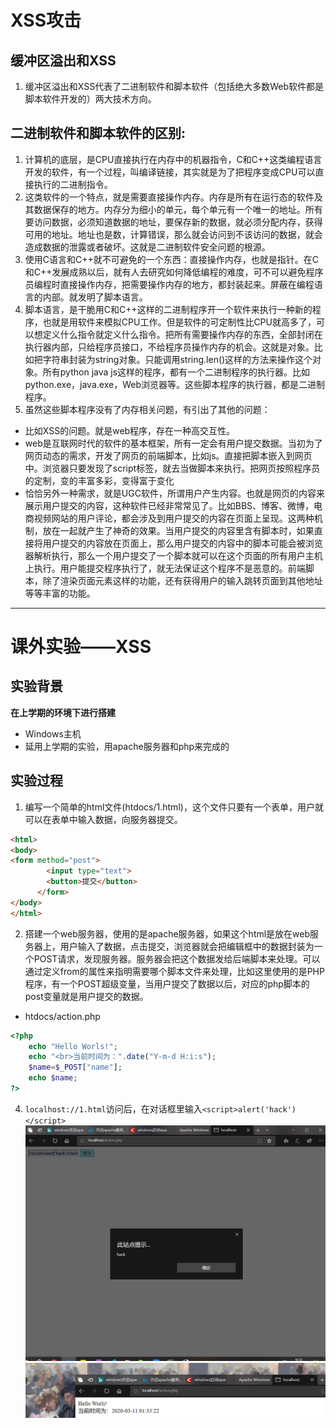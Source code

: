 # XSS攻击
## 缓冲区溢出和XSS
1. 缓冲区溢出和XSS代表了二进制软件和脚本软件（包括绝大多数Web软件都是脚本软件开发的）两大技术方向。
## 二进制软件和脚本软件的区别:
1. 计算机的底层，是CPU直接执行在内存中的机器指令，C和C++这类编程语言开发的软件，有一个过程，叫编译链接，其实就是为了把程序变成CPU可以直接执行的二进制指令。
2. 这类软件的一个特点，就是需要直接操作内存。内存是所有在运行态的软件及其数据保存的地方。内存分为细小的单元，每个单元有一个唯一的地址。所有要访问数据，必须知道数据的地址，要保存新的数据，就必须分配内存，获得可用的地址。地址也是数，计算错误，那么就会访问到不该访问的数据，就会造成数据的泄露或者破坏。这就是二进制软件安全问题的根源。
3. 使用C语言和C++就不可避免的一个东西：直接操作内存，也就是指针。在C和C++发展成熟以后，就有人去研究如何降低编程的难度，可不可以避免程序员编程时直接操作内存，把需要操作内存的地方，都封装起来。屏蔽在编程语言的内部。就发明了脚本语言。
4. 脚本语言，是干脆用C和C++这样的二进制程序开一个软件来执行一种新的程序，也就是用软件来模拟CPU工作。但是软件的可定制性比CPU就高多了，可以想定义什么指令就定义什么指令。把所有需要操作内存的东西，全部封闭在执行器内部，只给程序员接口，不给程序员操作内存的机会。这就是对象。比如把字符串封装为string对象。只能调用string.len()这样的方法来操作这个对象。所有python java js这样的程序，都有一个二进制程序的执行器。比如python.exe，java.exe，Web浏览器等。这些脚本程序的执行器，都是二进制程序。
5. 虽然这些脚本程序没有了内存相关问题，有引出了其他的问题：
* 比如XSS的问题。就是web程序，存在一种高交互性。
* web是互联网时代的软件的基本框架，所有一定会有用户提交数据。当初为了网页动态的需求，开发了网页的前端脚本，比如js。直接把脚本嵌入到网页中。浏览器只要发现了script标签，就去当做脚本来执行。把网页按照程序员的定制，变的丰富多彩，变得富于变化
* 恰恰另外一种需求，就是UGC软件，所谓用户产生内容。也就是网页的内容来展示用户提交的内容，这种软件已经非常常见了。比如BBS、博客、微博，电商视频网站的用户评论，都会涉及到用户提交的内容在页面上呈现。这两种机制，放在一起就产生了神奇的效果。当用户提交的内容里含有脚本时，如果直接将用户提交的内容放在页面上，那么用户提交的内容中的脚本可能会被浏览器解析执行，那么一个用户提交了一个脚本就可以在这个页面的所有用户主机上执行。用户能提交程序执行了，就无法保证这个程序不是恶意的。前端脚本，除了渲染页面元素这样的功能，还有获得用户的输入跳转页面到其他地址等等丰富的功能。
-----
# 课外实验——XSS
## 实验背景
**在上学期的环境下进行搭建**
* Windows主机
* 延用上学期的实验，用apache服务器和php来完成的 
## 实验过程
1. 编写一个简单的html文件(htdocs/1.html)，这个文件只要有一个表单，用户就可以在表单中输入数据，向服务器提交。
```html
<html>
<body>
<form method="post">
        <input type="text">
        <button>提交</button>
      </form>
</body>
</html>
```
2. 搭建一个web服务器，使用的是apache服务器，如果这个html是放在web服务器上，用户输入了数据，点击提交，浏览器就会把编辑框中的数据封装为一个POST请求，发现服务器。服务器会把这个数据发给后端脚本来处理。可以通过定义from的属性来指明需要哪个脚本文件来处理，比如这里使用的是PHP程序，有一个POST超级变量，当用户提交了数据以后，对应的php脚本的post变量就是用户提交的数据。
* htdocs/action.php
```php
<?php
    echo "Hello Worls!";
    echo "<br>当前时间为：".date("Y-m-d H:i:s");
    $name=$_POST["name"]; 
    echo $name;  
?>
```
4. `localhost://1.html`访问后，在对话框里输入`<script>alert('hack')</script>`              
![](./img/ok.png)                 
![](./img/after.png)               
